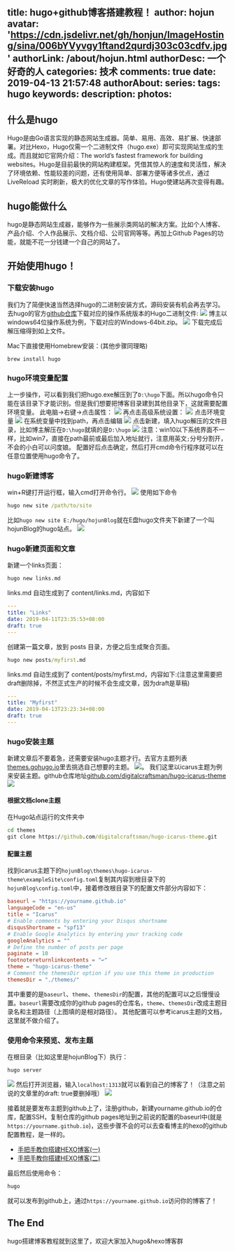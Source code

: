 title: hugo+github博客搭建教程！
author: hojun
avatar: 'https://cdn.jsdelivr.net/gh/honjun/ImageHosting/sina/006bYVyvgy1ftand2qurdj303c03cdfv.jpg'
authorLink: /about/hojun.html
authorDesc: 一个好奇的人
categories: 技术
comments: true
date: 2019-04-13 21:57:48
authorAbout:
series:
tags: hugo
keywords:
description:
photos:
---
## 什么是hugo
Hugo是由Go语言实现的静态网站生成器。简单、易用、高效、易扩展、快速部署。对比Hexo，Hugo仅需一个二进制文件（hugo.exe）即可实现网站生成的生成。而且就如它官网介绍：The world’s fastest framework for building websites。Hugo是目前最快的网站构建框架。凭借其惊人的速度和灵活性，解决了环境依赖、性能较差的问题，还有使用简单、部署方便等诸多优点，通过 LiveReload 实时刷新，极大的优化文章的写作体验。Hugo使建站再次变得有趣。

## hugo能做什么
hugo是静态网站生成器，能够作为一些展示类网站的解决方案。比如个人博客、产品介绍、个人作品展示、文档介绍、公司官网等等。再加上Github Pages的功能，就能不花一分钱建一个自己的网站了。

## 开始使用hugo！
### 下载安装hugo
我们为了简便快速当然选择hugo的二进制安装方式，源码安装有机会再去学习。
去hugo的官方[github仓库](https://github.com/gohugoio/hugo/releases)下载对应的操作系统版本的Hugo二进制文件:
![](https://cdn.jsdelivr.net/gh/honjun/ImageHosting/sina/006bYVyvly1g21e25mefyj30pn0gvwgx.jpg)
博主以windows64位操作系统为例，下载对应的Windows-64bit.zip。
![](https://cdn.jsdelivr.net/gh/honjun/ImageHosting/sina/006bYVyvly1g21e7f3btuj30ig06d74g.jpg)
下载完成后解压缩得到如上文件。

Mac下直接使用Homebrew安装：(其他步骤同理略)
```ter
brew install hugo
```

### hugo环境变量配置
上一步操作，可以看到我们把hugo.exe解压到了`D:\hugo`下面。所以hugo命令只能在该目录下才能识别。但是我们想要把博客目录建到其他目录下，这就需要配置环境变量。
此电脑->右键->点击属性：
![](https://cdn.jsdelivr.net/gh/honjun/ImageHosting/sina/006bYVyvly1g21eivtvt1j30dg0a374t.jpg)
再点击高级系统设置：
![](https://cdn.jsdelivr.net/gh/honjun/ImageHosting/sina/006bYVyvly1g21ek2dsicj30l409xwf7.jpg)
点击环境变量
![](https://cdn.jsdelivr.net/gh/honjun/ImageHosting/sina/006bYVyvly1g21ekzxmurj30de0gigm7.jpg)
在系统变量中找到path，再点击编辑
![](https://cdn.jsdelivr.net/gh/honjun/ImageHosting/sina/006bYVyvly1g21emshet7j30ha0i33zk.jpg)
点击新建，填入hugo解压的文件目录，比如博主解压在`D:\hugo`就填的是`D:\hugo`
![](https://cdn.jsdelivr.net/gh/honjun/ImageHosting/sina/006bYVyvly1g21eo0w30nj30f10fuwfr.jpg)
注意：win10以下系统界面不一样，比如win7，直接在path最前或最后加入地址就行，注意用英文`;`分号分割开，不会的小白可以问度娘。
配置好后点击确定，然后打开cmd命令行程序就可以在任意位置使用hugo命令了。

### hugo新建博客
win+R键打开运行框，输入cmd打开命令行。
![](https://cdn.jsdelivr.net/gh/honjun/ImageHosting/sina/006bYVyvly1g21exsj1k7j30bb06caa6.jpg)
使用如下命令
```cmd
hugo new site /path/to/site
```
比如`hugo new site E:/hugo/hojunBlog`就在E盘hugo文件夹下新建了一个叫hojunBlog的hugo站点。
![](https://cdn.jsdelivr.net/gh/honjun/ImageHosting/sina/006bYVyvly1g21f1bmco9j30j1081t99.jpg)

### hugo新建页面和文章
新建一个links页面：
```cmd
hugo new links.md
```
links.md 自动生成到了 content/links.md，内容如下
```yml
---
title: "Links"
date: 2019-04-11T23:35:53+08:00
draft: true
---
```

创建第一篇文章，放到 posts 目录，方便之后生成聚合页面。
```cmd
hugo new posts/myfirst.md
```
links.md 自动生成到了 content/posts/myfirst.md，内容如下:(注意这里需要把draft删除掉，不然正式生产的时候不会生成文章，因为draft是草稿)
```yml
---
title: "Myfirst"
date: 2019-04-13T23:23:34+08:00
draft: true
---
```

### hugo安装主题
新建文章后不要着急，还需要安装hugo主题才行。去官方主题列表[themes.gohugo.io](https://themes.gohugo.io/)里去挑选自己想要的主题。
![](https://cdn.jsdelivr.net/gh/honjun/ImageHosting/sina/006bYVyvgy1g21gadn598j30rh0goq7n.jpg)。
我们这里以icarus主题为例来安装主题。github仓库地址[github.com/digitalcraftsman/hugo-icarus-theme](https://github.com/digitalcraftsman/hugo-icarus-theme)
![](https://cdn.jsdelivr.net/gh/honjun/ImageHosting/sina/006bYVyvgy1g21gbu80toj315o0p0wyi.jpg)

#### 根据文档clone主题
在Hugo站点运行的文件夹中
```cmd
cd themes
git clone https://github.com/digitalcraftsman/hugo-icarus-theme.git
```

#### 配置主题
找到icarus主题下的`hojunBlog\themes\hugo-icarus-theme\exampleSite\config.toml`复制其内容到根目录下的`hojunBlog\config.toml`中，接着修改根目录下的配置文件部分内容如下：
```toml
baseurl = "https://yourname.github.io"
languageCode = "en-us"
title = "Icarus"
# Enable comments by entering your Disqus shortname
disqusShortname = "spf13"
# Enable Google Analytics by entering your tracking code
googleAnalytics = ""
# Define the number of posts per page
paginate = 10
footnotereturnlinkcontents = "↩"
theme = "hugo-icarus-theme"
# Comment the themesDir option if you use this theme in production
themesDir = "./themes/"
```
其中重要的是`baseurl`、`theme`、`themesDir`的配置，其他的配置可以之后慢慢设置。`baseurl`需要改成你的github pages的仓库名，`theme`、`themesDir`改成主题目录名和主题路径（上图填的是相对路径）。
其他配置可以参考icarus主题的文档，这里就不做介绍了。

### 使用命令来预览、发布主题
在根目录（比如这里是hojunBlog下）执行：
```cmd
hugo server
```
![](https://cdn.jsdelivr.net/gh/honjun/ImageHosting/sina/006bYVyvly1g22b79c6vcj30my0dyq3l.jpg)
然后打开浏览器，输入`localhost:1313`就可以看到自己的博客了！（注意之前说的文章里的draft: true要删掉哦）
![](https://cdn.jsdelivr.net/gh/honjun/ImageHosting/sina/006bYVyvly1g22ba3esz4j30zw0j6myr.jpg)

接着就是要发布主题到github上了，注册github，新建yourname.github.io的仓库，配置SSH，复制仓库的github pages地址到之前说的配置的baseurl中(就是`https://yourname.github.io`)，这些步骤不会的可以去查看博主的hexo的github配置教程，是一样的。

 - [手把手教你搭建HEXO博客(一)](https://www.hojun.cn/2018/06/06/%E6%89%8B%E6%8A%8A%E6%89%8B%E6%95%99%E4%BD%A0%E6%90%AD%E5%BB%BAHEXO%E5%8D%9A%E5%AE%A2-%E4%B8%80/)
 - [手把手教你搭建HEXO博客(二)](https://www.hojun.cn/2018/06/07/%E6%89%8B%E6%8A%8A%E6%89%8B%E6%95%99%E4%BD%A0%E6%90%AD%E5%BB%BAHEXO%E5%8D%9A%E5%AE%A2-%E4%BA%8C/)

最后然后使用命令：
```cmd
hugo
```
就可以发布到github上，通过`https://yourname.github.io`访问你的博客了！

## The End
hugo搭建博客教程就到这里了，欢迎大家加入hugo&hexo博客群